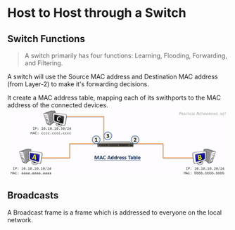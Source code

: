 # Host to Host through a Switch

## Switch Functions
> A switch primarily has four functions: Learning, Flooding, Forwarding, and Filtering.

A switch will use the Source MAC address and Destination MAC address (from Layer-2) to make it's forwarding decisions.

It create a MAC address table, mapping each of its swithports to the MAC address of the connected devices.
![Host to Host through a switch](/Assets/Images/packtrav-host-switch-host.gif)


## Broadcasts
A Broadcast frame is a frame which is addressed to everyone on the local network.